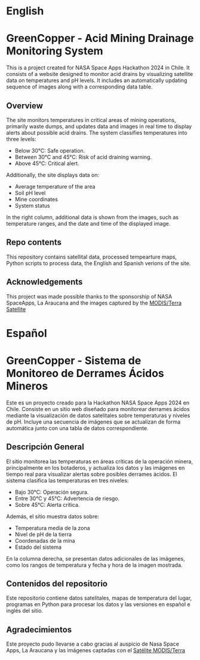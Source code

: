 English
=======
# GreenCopper - Acid Mining Drainage Monitoring System

This is a project created for NASA Space Apps Hackathon 2024 in Chile. It consists of a website designed to monitor acid drains by visualizing satellite data on temperatures and pH levels. It includes an automatically updating sequence of images along with a corresponding data table.

## Overview

The site monitors temperatures in critical areas of mining operations, primarily waste dumps, and updates data and images in real time to display alerts about possible acid drains. The system classifies temperatures into three levels:

* Below 30°C: Safe operation.
* Between 30°C and 45°C: Risk of acid draining warning.
* Above 45°C: Critical alert.

Additionally, the site displays data on:

* Average temperature of the area
* Soil pH level
* Mine coordinates
* System status

In the right column, additional data is shown from the images, such as temperature ranges, and the date and time of the displayed image.

## Repo contents
This repository contains satellital data, processed tempearture maps, Python scripts to process data, the English and Spanish verions of the site.

## Acknowledgements
This project was made possible thanks to the sponsorship of NASA SpaceApps, La Araucana and the images captured by the [MODIS/Terra Satellite](https://worldview.earthdata.nasa.gov/)


Español
=== 
# GreenCopper - Sistema de Monitoreo de Derrames Ácidos Mineros

Este es un proyecto creado para la Hackathon NASA Space Apps 2024 en Chile. Consiste en un sitio web diseñado para monitorear derrames ácidos mediante la visualización de datos satelitales sobre temperaturas y niveles de pH. Incluye una secuencia de imágenes que se actualizan de forma automática junto con una tabla de datos correspondiente.

## Descripción General

El sitio monitorea las temperaturas en áreas críticas de la operación minera, principalmente en los botaderos, y actualiza los datos y las imágenes en tiempo real para visualizar alertas sobre posibles derrames ácidos. El sistema clasifica las temperaturas en tres niveles:

* Bajo 30°C: Operación segura.
* Entre 30°C y 45°C: Advertencia de riesgo.
* Sobre 45°C: Alerta crítica.

Además, el sitio muestra datos sobre:

* Temperatura media de la zona
* Nivel de pH de la tierra
* Coordenadas de la mina
* Estado del sistema

En la columna derecha, se presentan datos adicionales de las imágenes, como los rangos de temperatura y fecha y hora de la imagen mostrada.

## Contenidos del repositorio
Este repositorio contiene datos satelitales, mapas de temperatura del lugar, programas en Python para procesar los datos y las versiones en español e inglés del sitio.

## Agradecimientos
Este proyecto pudo llevarse a cabo gracias al auspicio de Nasa Space Apps, La Araucana y las imágenes captadas con el [Satélite MODIS/Terra](https://worldview.earthdata.nasa.gov/)

